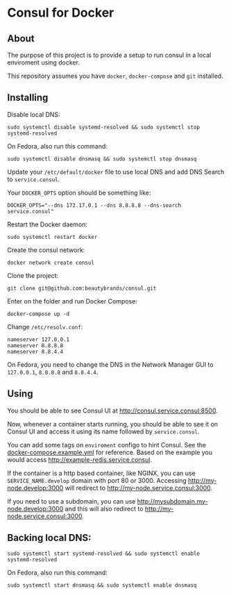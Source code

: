 # Consul for Docker

## About

The purpose of this project is to provide a setup to run consul in a local enviroment using docker.

This repository assumes you have `docker`, `docker-compose` and `git` installed.


## Installing

Disable local DNS:

```
sudo systemctl disable systemd-resolved && sudo systemctl stop systemd-resolved
```

On Fedora, also run this command:

```
sudo systemctl disable dnsmasq && sudo systemctl stop dnsmasq
```

Update your `/etc/default/docker` file to use local DNS and add DNS Search to `service.consul`.

Your `DOCKER_OPTS` option should be something like:

```
DOCKER_OPTS="--dns 172.17.0.1 --dns 8.8.8.8 --dns-search service.consul"
```

Restart the Docker daemon:

```
sudo systemctl restart docker
```

Create the consul network:

```
docker network create consul
```

Clone the project:

```
git clone git@github.com:beautybrands/consul.git
```

Enter on the folder and run Docker Compose:

```
docker-compose up -d
```

Change `/etc/resolv.conf`:

```
nameserver 127.0.0.1
nameserver 8.8.8.8
nameserver 8.8.4.4
```

On Fedora, you need to change the DNS in the Network Manager GUI to `127.0.0.1`, `8.8.8.8` and `8.8.4.4`.

## Using

You should be able to see Consul UI at http://consul.service.consul:8500.

Now, whenever a container starts running, you should be able to see it on Consul UI and access it using its name followed by `service.consul`.

You can add some tags on `enviroment` configo to hint Consul. See the [docker-compose.example.yml](docker-compose.example.yml) for reference. Based on the example you would access http://example-redis.service.consul.

If the container is a http based container, like NGINX, you can use `SERVICE_NAME.develop` domain with port 80 or 3000. Accessing http://my-node.develop:3000 will redirect to http://my-node.service.consul:3000.

If you need to use a subdomain, you can use http://mysubdomain.my-node.develop:3000 and this will also redirect to http://my-node.service.consul:3000.

## Backing local DNS:

```
sudo systemctl start systemd-resolved && sudo systemctl enable systemd-resolved
```

On Fedora, also run this command:

```
sudo systemctl start dnsmasq && sudo systemctl enable dnsmasq
```
